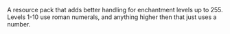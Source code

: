 A resource pack that adds better handling for enchantment levels up to 255.
Levels 1-10 use roman numerals, and anything higher then that just uses a number.
